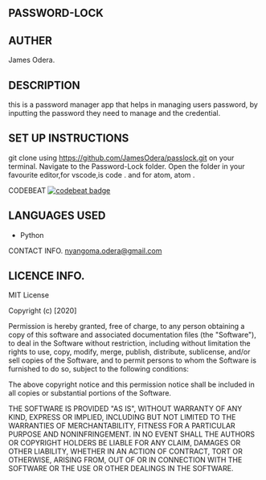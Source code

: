 ## PASSWORD-LOCK

## AUTHER

James Odera.

## DESCRIPTION

this is a password manager app that helps in managing users password, by inputting the password they need to manage
and the credential.



## SET UP INSTRUCTIONS 
git clone using https://github.com/JamesOdera/passlock.git on your terminal. Navigate to the Password-Lock folder.
Open the folder in your favourite editor,for vscode,is code . and for atom, atom . 

CODEBEAT [![codebeat badge](https://codebeat.co/badges/e84c3894-4d19-4e8f-9074-dc3dc053eead)](https://codebeat.co/projects/github-com-jamesodera-passlock-master)

## LANGUAGES USED
- Python

CONTACT INFO. nyangoma.odera@gmail.com

## LICENCE INFO.

MIT License

Copyright (c) [2020] 

Permission is hereby granted, free of charge, to any person obtaining a copy of this software and associated documentation files (the "Software"), to deal in the Software without restriction, including without limitation the rights to use, copy, modify, merge, publish, distribute, sublicense, and/or sell copies of the Software, and to permit persons to whom the Software is furnished to do so, subject to the following conditions:

The above copyright notice and this permission notice shall be included in all copies or substantial portions of the Software.

THE SOFTWARE IS PROVIDED "AS IS", WITHOUT WARRANTY OF ANY KIND, EXPRESS OR IMPLIED, INCLUDING BUT NOT LIMITED TO THE WARRANTIES OF MERCHANTABILITY, FITNESS FOR A PARTICULAR PURPOSE AND NONINFRINGEMENT. IN NO EVENT SHALL THE AUTHORS OR COPYRIGHT HOLDERS BE LIABLE FOR ANY CLAIM, DAMAGES OR OTHER LIABILITY, WHETHER IN AN ACTION OF CONTRACT, TORT OR OTHERWISE, ARISING FROM, OUT OF OR IN CONNECTION WITH THE SOFTWARE OR THE USE OR OTHER DEALINGS IN THE SOFTWARE.
